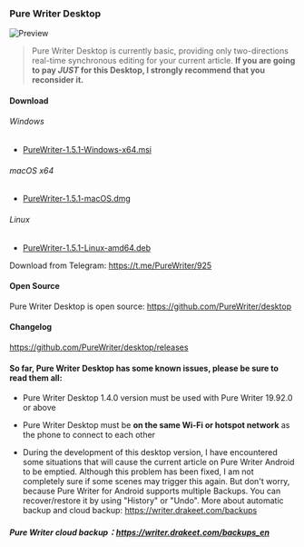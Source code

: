 ### Pure Writer Desktop

![Preview](https://user-images.githubusercontent.com/5214214/115110118-57bb0e00-9fac-11eb-9270-2d83502405a3.png)

> Pure Writer Desktop is currently basic, providing only two-directions real-time synchronous editing for your current article. **If you are going to pay _JUST_ for this Desktop, I strongly recommend that you reconsider it.**

#### Download

###### Windows

* [PureWriter-1.5.1-Windows-x64.msi](https://github.com/PureWriter/desktop/releases/download/1.5.1/PureWriter-1.5.1-Windows-x64.msi)

###### macOS x64

* [PureWriter-1.5.1-macOS.dmg](https://github.com/PureWriter/desktop/releases/download/1.5.1/PureWriter-1.5.1-macOS.dmg)

###### Linux

* [PureWriter-1.5.1-Linux-amd64.deb](https://github.com/PureWriter/desktop/releases/download/1.5.1/PureWriter-1.5.1-Linux-amd64.deb)

Download from Telegram: https://t.me/PureWriter/925



#### Open Source

Pure Writer Desktop is open source: https://github.com/PureWriter/desktop

#### Changelog

https://github.com/PureWriter/desktop/releases

#### So far, Pure Writer Desktop has some known issues, please be sure to read them all:

- Pure Writer Desktop 1.4.0 version must be used with Pure Writer 19.92.0 or above

- Pure Writer Desktop must be **on the same Wi-Fi or hotspot network** as the phone to connect to each other

- During the development of this desktop version, I have encountered some situations that will cause the current article on Pure Writer Android to be emptied. Although this problem has been fixed, I am not completely sure if some scenes may trigger this again. But don't worry, because Pure Writer for Android supports multiple Backups. You can recover/restore it by using "History" or "Undo". More about automatic backup and cloud backup: https://writer.drakeet.com/backups

##### Pure Writer cloud backup：https://writer.drakeet.com/backups_en

